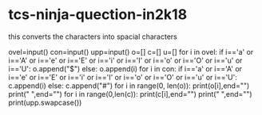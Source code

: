 # tcs-ninja-quection-in2k18
this converts the characters into spacial characters

ovel=input()
con=input()
upp=input()
o=[]
c=[]
u=[]
for i in  ovel:
	if i=='a' or i=='A' or i=='e' or i=='E' or i=='i' or i=='I' or i=='o' or i=='O' or i=='u' or i=='U':
		o.append("$")
	else:
		o.append(i)
for i in con:
	if i=='a' or i=='A' or i=='e' or i=='E' or i=='i' or i=='I' or i=='o' or i=='O' or i=='u' or i=='U':
		c.append(i)
	else:
		c.append("#")
for i in range(0, len(o)):
	print(o[i],end="")
print(" ",end="")
for i in range(0,len(c)):
	print(c[i],end="")
print(" ",end="")
print(upp.swapcase())
	
	
